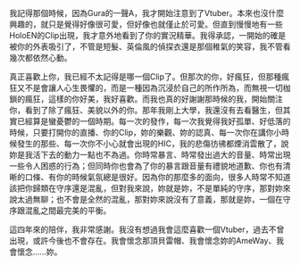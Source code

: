 我記得那個時候，因為Gura的一聲A，我才開始注意到了Vtuber。本來也沒什麼興趣的，就只是覺得好像很可愛，但好像也就僅止於可愛。但直到慢慢地有一些HoloEN的Clip出現，我才意外地看到了你的實況精華。我得承認，一開始的確是被你的外表吸引了，不管是短髮、英倫風的偵探衣還是那個稚氣的笑容，我不管看幾次都依然心動。

真正喜歡上你，我已經不太記得是哪一個Clip了。但那次的你，好瘋狂，但那種瘋狂又不是會讓人心生畏懼的，而是一種因為沉浸於自己的所作所為，而無視一切枷鎖的瘋狂，這樣的你好美，我好喜歡。而我也真的好謝謝那時候的我，開始關注你，看到了除了瘋狂、美貌以外的你。那年我剛上大學，我還沒有去看醫生，但其實已經算是蠻憂鬱的一個時期。每一次的發作，每一次我覺得我好孤單、好低落的時候，只要打開你的直播、你的Clip，妳的樂觀、妳的認真、每一次你在講你小時候發生的那些、每一次你不小心就會出現的HIC，我的悲傷彷彿都煙消雲散了，說妳是我活下去的動力一點也不為過。你時常暴言、時常發出過大的音量、時常出現一些令人困惑的行為；但同時你也會為了你的暴言跟音量有禮貌地道歉、你也有清晰的口條、有你的時候氣氛總是很好。因為你的那麼多的面向，很多人時常不知道該把你歸類在守序還是混亂，但對我來說，妳就是妳，不是單純的守序，那對妳來說太過無聊；也不會是全然的混亂，那對妳來說沒有了意義，那就是妳，一個在守序跟混亂之間最完美的平衡。

這四年來的陪伴，我非常感謝。我沒有想過我會這麼喜歡一個Vtuber，過去不曾出現，或許今後也不會存在。我會懷念那頂貝雷帽、我會懷念妳的AmeWay、我會懷念......妳。
